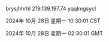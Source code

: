 brysjhhrhl 219.139.197.74 yqqlmgsycl

2024年 10月 28日 星期一 10:30:01 CST

2024年 10月 28日 星期一 02:30:01 GMT
